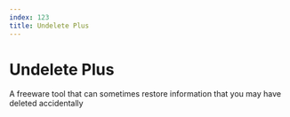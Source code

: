 ```yaml
---
index: 123
title: Undelete Plus
---
```

# Undelete Plus

A freeware tool that can sometimes restore information that you may have deleted accidentally